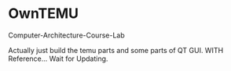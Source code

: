 # OwnTEMU
Computer-Architecture-Course-Lab

Actually just build the temu parts and some parts of QT GUI. WITH Reference...
Wait for Updating.

